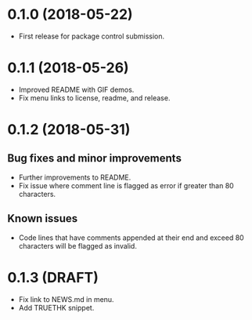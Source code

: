 # 0.1.0 (2018-05-22)

* First release for package control submission.

# 0.1.1 (2018-05-26)

* Improved README with GIF demos.
* Fix menu links to license, readme, and release.

# 0.1.2 (2018-05-31)

## Bug fixes and minor improvements

* Further improvements to README.
* Fix issue where comment line is flagged as error if greater than 80 characters.

## Known issues

* Code lines that have comments appended at their end and exceed 80 characters will be flagged as invalid.

# 0.1.3 (DRAFT)

* Fix link to NEWS.md in menu.
* Add TRUETHK snippet.